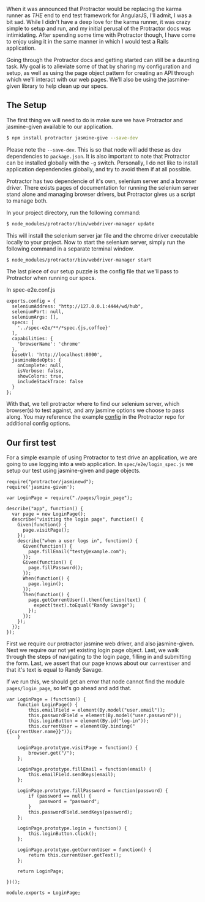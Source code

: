 When it was announced that Protractor would be replacing the karma runner as *THE* end to end test framework for AngularJS, I'll admit, I was a bit sad. While I didn't have a deep love for the karma runner, it was crazy simple to setup and run, and my initial perusal of the Protractor docs was intimidating. After spending some time with Protractor though, I have come to enjoy using it in the same manner in which I would test a Rails application.

Going through the Protractor docs and getting started can still be a daunting task. My goal is to alleviate some of that by sharing my configuration and setup, as well as using the page object pattern for creating an API through which we'll interact with our web pages. We'll also be using the jasmine-given library to help clean up our specs.

## The Setup

The first thing we will need to do is make sure we have Protractor and jasmine-given available to our application.

```bash
$ npm install protractor jasmine-give --save-dev
```

Please note the `--save-dev`. This is so that node will add these as dev dependencies to `package.json`. It is also important to note that Protractor can be installed globally with the `-g` switch. Personally, I do not like to install application dependencies globally, and try to avoid them if at all possible.

Protractor has two dependencie of it's own, selenium server and a browser driver. There exists pages of documentation for running the selenium server stand alone and managing browser drivers, but Protractor gives us a script to manage both.

In your project directory, run the following command:

```bash
$ node_modules/protractor/bin/webdriver-manager update
```

This will install the selenium server jar file and the chrome driver executable locally to your project. Now to start the selenium server, simply run the following command in a separate terminal window.

```bash
$ node_modules/protractor/bin/webdriver-manager start
```

The last piece of our setup puzzle is the config file that we'll pass to Protractor when running our specs.

In spec-e2e.conf.js

    exports.config = {
      seleniumAddress: "http://127.0.0.1:4444/wd/hub",
      seleniumPort: null,
      seleniumArgs: [],
      specs: [
        '../spec-e2e/**/*spec.{js,coffee}'
      ],
      capabilities: {
        'browserName': 'chrome'
      },
      baseUrl: 'http://localhost:8000',
      jasmineNodeOpts: {
        onComplete: null,
        isVerbose: false,
        showColors: true,
        includeStackTrace: false
      }
    };

With that, we tell protractor where to find our selenium server, which browser(s) to test against, and any jasmine options we choose to pass along. You may reference the example [config](https://github.com/angular/protractor/blob/master/referenceConf.js) in the Protractor repo for additional config options.


## Our first test

For a simple example of using Protractor to test drive an application, we are going to use logging into a web application. In `spec/e2e/login_spec.js` we setup our test using jasmine-given and page objects.

    require("protractor/jasminewd");
    require('jasmine-given');
    
    var LoginPage = require("./pages/login_page");
    
    describe("app", function() {
      var page = new LoginPage();
      describe("visiting the login page", function() {
        Given(function() {
          page.visitPage();
        });
        describe("when a user logs in", function() {
          Given(function() {
            page.fillEmail("testy@example.com");
          });
          Given(function() {
            page.fillPassword();
          });
          When(function() {
            page.login();
          });
          Then(function() {
            page.getCurrentUser().then(function(text) {
    		  expect(text).toEqual("Randy Savage");
            });
          });
        });
      });
    });

First we require our protractor jasmine web driver, and also jasmine-given. Next we require our not yet existing login page object. Last, we walk through the steps of navigating to the login page, filling in and submitting the form. Last, we assert that our page knows about our `currentUser` and that it's text is equal to Randy Savage.

If we run this, we should get an error that node cannot find the module `pages/login_page`, so let's go ahead and add that.

	var LoginPage = (function() {
		function LoginPage() {
			this.emailField = element(By.model("user.email"));
			this.passwordField = element(By.model("user.password"));
			this.loginButton = element(By.id("log-in"));
			this.currentUser = element(By.binding("{{currentUser.name}}"));
		}

	    LoginPage.prototype.visitPage = function() {
			browser.get("/");
		};

	    LoginPage.prototype.fillEmail = function(email) {
			this.emailField.sendKeys(email);
		};

	    LoginPage.prototype.fillPassword = function(password) {
			if (password == null) {
				password = "password";
			}
			this.passwordField.sendKeys(password);
		};

	    LoginPage.prototype.login = function() {
			this.loginButton.click();
		};

	    LoginPage.prototype.getCurrentUser = function() {
			return this.currentUser.getText();
		};

	    return LoginPage;

	})();

	module.exports = LoginPage;
